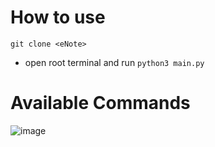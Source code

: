 # How to use
``` git clone <eNote> ```
- open root terminal and run ``` python3 main.py ```

# Available Commands

![image](https://github.com/GoIT-Neoversity-Group-8/eNote/assets/46135419/0320ae3b-f251-4e9d-957b-7e1bb0f73e99)
